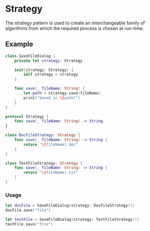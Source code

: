 # Strategy

The strategy pattern is used to create an interchangeable family of algorithms from which the required process is chosen at run-time.

## Example

```swift
class SaveFileDialog {
    private let strategy: Strategy

    init(strategy: Strategy) {
        self.strategy = strategy
    }

    func save(_ fileName: String) {
        let path = strategy.save(fileName)
        print("Saved in \(path)")
    }
}

protocol Strategy {
    func save(_ fileName: String) -> String
}

class DocFileStrategy: Strategy {
    func save(_ fileName: String) -> String {
        return "\(fileName).doc"
    }
}

class TextFileStrategy: Strategy {
    func save(_ fileName: String) -> String {
        return "\(fileName).txt"
    }
}
```

### Usage

```swift
let docFile = SaveFileDialog(strategy: DocFileStrategy())
docFile.save("file")

let textFile = SaveFileDialog(strategy: TextFileStrategy())
textFile.save("file")
```
